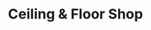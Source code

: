 ---
title: "Ceiling & Floor Shop"
url: /charlottesville/ceiling-und-floor-shop/
shop: Raumausstattung
---